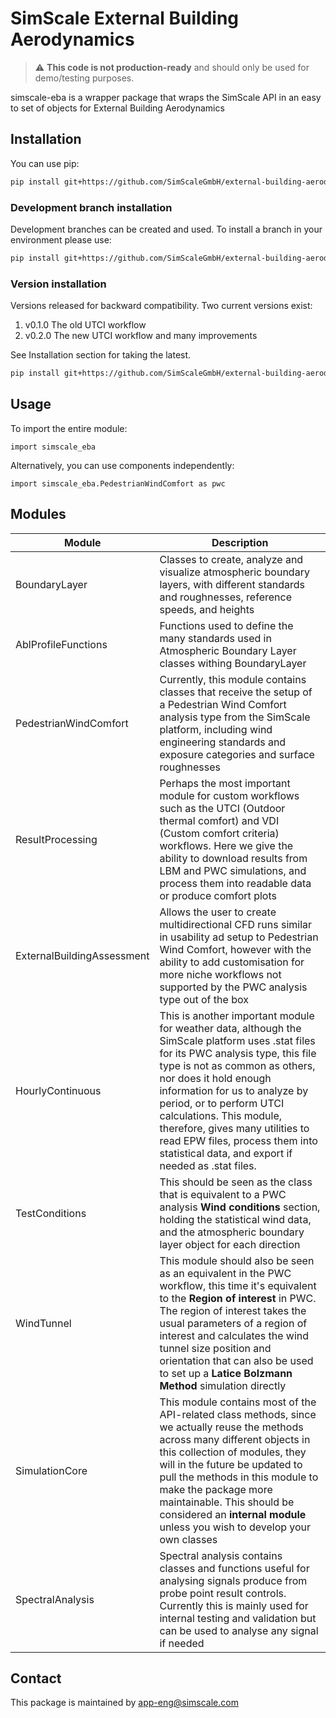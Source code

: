 
# SimScale External Building Aerodynamics

> :warning: **This code is not production-ready** and should only be used for demo/testing purposes.

simscale-eba is a wrapper package that wraps the SimScale API in an easy to set of objects for External Building Aerodynamics

## Installation

You can use pip:

```bash
pip install git+https://github.com/SimScaleGmbH/external-building-aerodynamics.git
```

### Development branch installation

Development branches can be created and used. To install a branch in your environment please use:

```bash
pip install git+https://github.com/SimScaleGmbH/external-building-aerodynamics.git@branch-name
```

### Version installation

Versions released for backward compatibility. Two current versions exist:

 1. v0.1.0 The old UTCI workflow
 2. v0.2.0 The new UTCI workflow and many improvements

See Installation section for taking the latest.

```bash
pip install git+https://github.com/SimScaleGmbH/external-building-aerodynamics.git@version-name
```

## Usage

To import the entire module:

    import simscale_eba

Alternatively, you can use components independently:

    import simscale_eba.PedestrianWindComfort as pwc

## Modules

| Module | Description |
|--|--|
| BoundaryLayer | Classes to create, analyze and visualize atmospheric boundary layers, with different standards and roughnesses, reference speeds, and heights |
| AblProfileFunctions | Functions used to define the many standards used in Atmospheric Boundary Layer classes withing BoundaryLayer |
| PedestrianWindComfort | Currently, this module contains classes that receive the setup of a Pedestrian Wind Comfort analysis type from the SimScale platform, including wind engineering standards and exposure categories and surface roughnesses |
| ResultProcessing | Perhaps the most important module for custom workflows such as the UTCI (Outdoor thermal comfort) and VDI (Custom comfort criteria) workflows. Here we give the ability to download results from LBM and PWC simulations, and process them into readable data or produce comfort plots |
| ExternalBuildingAssessment | Allows the user to create multidirectional CFD runs similar in usability ad setup to Pedestrian Wind Comfort, however with the ability to add customisation for more niche workflows not supported by the PWC analysis type out of the box |
| HourlyContinuous | This is another important module for weather data, although the SimScale platform uses .stat files for its PWC analysis type, this file type is not as common as others, nor does it hold enough information for us to analyze by period, or to perform UTCI calculations. This module, therefore, gives many utilities to read EPW files, process them into statistical data, and export if needed as .stat files. |
| TestConditions | This should be seen as the class that is equivalent to a PWC analysis **Wind conditions** section, holding the statistical wind data, and the atmospheric boundary layer object for each direction |
| WindTunnel | This module should also be seen as an equivalent in the PWC workflow, this time it's equivalent to the **Region of interest** in PWC. The region of interest takes the usual parameters of a region of interest and calculates the wind tunnel size position and orientation that can also be used to set up a **Latice Bolzmann Method** simulation directly|
| SimulationCore | This module contains most of the API-related class methods, since we actually reuse the methods across many different objects in this collection of modules, they will in the future be updated to pull the methods in this module to make the package more maintainable. This should be considered an **internal module** unless you wish to develop your own classes |
| SpectralAnalysis | Spectral analysis contains classes and functions useful for analysing signals produce from probe point result controls. Currently this is mainly used for internal testing and validation but can be used to analyse any signal if needed |

## Contact

This package is maintained by app-eng@simscale.com